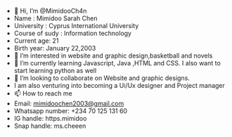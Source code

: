 - 👋 Hi, I’m @MimidooCh4n
-  Name : Mimidoo Sarah Chen
-  University : Cyprus International University
- Course of sudy : Information technology
- Current age: 21
- Birth year: January 22,2003
- 👀 I’m interested in website and graphic design,basketball and novels
- 🌱 I’m currently learning Javascript, Java ,HTML and CSS. I also want to start learning python as well
- 💞️ I’m looking to collaborate on Website and graphic designs.
- I am also venturing into becoming a Ui/Ux designer and Project manager
- 📫 How to reach me 
- Email: mimidoochen2003@gmail.com
- Whatsapp number: +234 70 125 131 60
- IG handle: https.mimidoo
- Snap handle: ms.cheeen

<!---
MimidooCh4n/MimidooCh4n is a ✨ special ✨ repository because its `README.md` (this file) appears on your GitHub profile.
You can click the Preview link to take a look at your changes.
--->
